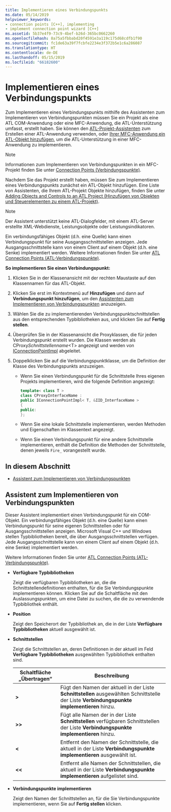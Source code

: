 ```yaml
---
title: Implementieren eines Verbindungspunkts
ms.date: 05/14/2019
helpviewer_keywords:
- connection points [C++], implementing
- implement connection point wizard [C++]
ms.assetid: 5b37e4f9-73c9-4bef-b26d-365bc0662260
ms.openlocfilehash: 8a75a5fbbabd20f4591e3a119c175d68cdfb1f90
ms.sourcegitcommit: fc1de63a39f7fcbfe2234e3f372b5e1c6a286087
ms.translationtype: HT
ms.contentlocale: de-DE
ms.lasthandoff: 05/15/2019
ms.locfileid: "66182600"
---
```

# <a name="implement-a-connection-point"></a>Implementieren eines Verbindungspunkts

Zum Implementieren eines Verbindungspunkts mithilfe des Assistenten zum Implementieren von Verbindungspunkten müssen Sie ein Projekt als eine ATL COM-Anwendung oder eine MFC-Anwendung, die ATL-Unterstützung umfasst, erstellt haben. Sie können den [ATL-Projekt-Assistenten](../atl/reference/atl-project-wizard.md) zum Erstellen einer ATL-Anwendung verwenden, oder [Ihrer MFC-Anwendung ein ATL-Objekt hinzufügen](../mfc/reference/adding-atl-support-to-your-mfc-project.md), um die ATL-Unterstützung in einer MFC-Anwendung zu implementieren.

> [!NOTE]
> Informationen zum Implementieren von Verbindungspunkten in ein MFC-Projekt finden Sie unter [Connection Points (Verbindungspunkte)](../mfc/connection-points.md).

Nachdem Sie das Projekt erstellt haben, müssen Sie zum Implementieren eines Verbindungspunkts zunächst ein ATL-Objekt hinzufügen. Eine Liste von Assistenten, die Ihrem ATL-Projekt Objekte hinzufügen, finden Sie unter [Adding Objects and Controls to an ATL Project (Hinzufügen von Objekten und Steuerelementen zu einem ATL-Projekt)](../atl/reference/adding-objects-and-controls-to-an-atl-project.md).

> [!NOTE]
> Der Assistent unterstützt keine ATL-Dialogfelder, mit einem ATL-Server erstellte XML-Webdienste, Leistungsobjekte oder Leistungsindikatoren.

Ein verbindungsfähiges Objekt (d.h. eine Quelle) kann einen Verbindungspunkt für seine Ausgangsschnittstellen anzeigen. Jede Ausgangsschnittstelle kann von einem Client auf einem Objekt (d.h. eine Senke) implementiert werden. Weitere Informationen finden Sie unter [ATL Connection Points (ATL-Verbindungspunkte)](../atl/atl-connection-points.md).

**So implementieren Sie einen Verbindungspunkt:**

1. Klicken Sie in der Klassenansicht mit der rechten Maustaste auf den Klassennamen für das ATL-Objekt.

1. Klicken Sie erst im Kontextmenü auf **Hinzufügen** und dann auf **Verbindungspunkt hinzufügen**, um den [Assistenten zum Implementieren von Verbindungspunkten](#implement-connection-point-wizard) anzuzeigen.

1. Wählen Sie die zu implementierenden Verbindungspunktschnittstellen aus den entsprechenden Typbibliotheken aus, und klicken Sie auf **Fertig stellen**.

1. Überprüfen Sie in der Klassenansicht die Proxyklassen, die für jeden Verbindungspunkt erstellt wurden. Die Klassen werden als CProxy*Schnittstellenname*\<T> angezeigt und werden von [IConnectionPointImpl](../atl/reference/iconnectionpointimpl-class.md) abgeleitet.

1. Doppelklicken Sie auf die Verbindungspunktklasse, um die Definition der Klasse des Verbindungspunkts anzuzeigen.

   - Wenn Sie einen Verbindungspunkt für die Schnittstelle Ihres eigenen Projekts implementieren, wird die folgende Definition angezeigt:

     ```cpp
     template< class T >
     class CProxyInterfaceName :
     public IConnectionPointImpl< T, &IID_InterfaceName >
     {
     public:
     };
     ```

   - Wenn Sie eine lokale Schnittstelle implementieren, werden Methoden und Eigenschaften im Klassentext angezeigt.

   - Wenn Sie einen Verbindungspunkt für eine andere Schnittstelle implementieren, enthält die Definition die Methoden der Schnittstelle, denen jeweils `Fire_` vorangestellt wurde.

## <a name="in-this-section"></a>In diesem Abschnitt

- [Assistent zum Implementieren von Verbindungspunkten](#implement-connection-point-wizard)

## <a name="implement-connection-point-wizard"></a>Assistent zum Implementieren von Verbindungspunkten

Dieser Assistent implementiert einen Verbindungspunkt für ein COM-Objekt. Ein verbindungsfähiges Objekt (d.h. eine Quelle) kann einen Verbindungspunkt für seine eigenen Schnittstellen oder für Ausgangsschnittstellen anzeigen. Microsoft Visual C++ und Windows stellen Typbibliotheken bereit, die über Ausgangsschnittstellen verfügen. Jede Ausgangsschnittstelle kann von einem Client auf einem Objekt (d.h. eine Senke) implementiert werden.

Weitere Informationen finden Sie unter [ATL Connection Points (ATL-Verbindungspunkte)](../atl/atl-connection-points.md).

- **Verfügbare Typbibliotheken**

  Zeigt die verfügbaren Typbibliotheken an, die die Schnittstellendefinitionen enthalten, für die Sie Verbindungspunkte implementieren können. Klicken Sie auf die Schaltfläche mit den Auslassungspunkten, um eine Datei zu suchen, die die zu verwendende Typbibliothek enthält.

- **Position**

  Zeigt den Speicherort der Typbibliothek an, die in der Liste **Verfügbare Typbibliotheken** aktuell ausgewählt ist.

- **Schnittstellen**

  Zeigt die Schnittstellen an, deren Definitionen in der aktuell im Feld **Verfügbare Typbibliotheken** ausgewählten Typbibliothek enthalten sind.

  |Schaltfläche „Übertragen“|Beschreibung|
  |---------------------|-----------------|
  |**>**|Fügt den Namen der aktuell in der Liste **Schnittstellen** ausgewählten Schnittstelle der Liste **Verbindungspunkte implementieren** hinzu.|
  |**>>**|Fügt alle Namen der in der Liste **Schnittstellen** verfügbaren Schnittstellen der Liste **Verbindungspunkte implementieren** hinzu.|
  |**\<**|Entfernt den Namen der Schnittstelle, die aktuell in der Liste **Verbindungspunkte implementieren** ausgewählt ist.|
  |**\<\<**|Entfernt alle Namen der Schnittstellen, die aktuell in der Liste **Verbindungspunkte implementieren** aufgelistet sind.|

- **Verbindungspunkte implementieren**

  Zeigt den Namen der Schnittstellen an, für die Sie Verbindungspunkte implementieren, wenn Sie auf **Fertig stellen** klicken.
